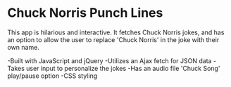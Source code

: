 # Chuck Norris Punch Lines
This app is hilarious and interactive. It fetches Chuck Norris jokes, and has an option to allow the user to replace 'Chuck Norris' in the joke with their own name.

-Built with JavaScript and jQuery
-Utilizes an Ajax fetch for JSON data
-Takes user input to personalize the jokes
-Has an audio file 'Chuck Song' play/pause option
-CSS styling
